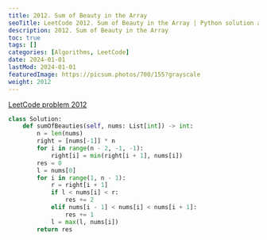 ```yaml
---
title: 2012. Sum of Beauty in the Array
seoTitle: LeetCode 2012. Sum of Beauty in the Array | Python solution and explanation
description: 2012. Sum of Beauty in the Array
toc: true
tags: []
categories: [Algorithms, LeetCode]
date: 2024-01-01
lastMod: 2024-01-01
featuredImage: https://picsum.photos/700/155?grayscale
weight: 2012
---
```


[LeetCode problem 2012](https://leetcode.com/problems/sum-of-beauty-in-the-array/)

```python
class Solution:
    def sumOfBeauties(self, nums: List[int]) -> int:
        n = len(nums)
        right = [nums[-1]] * n
        for i in range(n - 2, -1, -1):
            right[i] = min(right[i + 1], nums[i])
        res = 0
        l = nums[0]
        for i in range(1, n - 1):
            r = right[i + 1]
            if l < nums[i] < r:
                res += 2
            elif nums[i - 1] < nums[i] < nums[i + 1]:
                res += 1
            l = max(l, nums[i])
        return res

```
